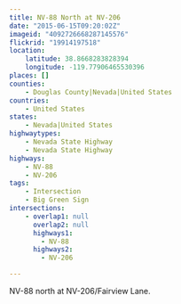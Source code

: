 ```yaml
---
title: NV-88 North at NV-206
date: "2015-06-15T09:20:02Z"
imageid: "4092726668287145576"
flickrid: "19914197518"
location:
    latitude: 38.8668283828394
    longitude: -119.77906465530396
places: []
counties:
    - Douglas County|Nevada|United States
countries:
    - United States
states:
    - Nevada|United States
highwaytypes:
    - Nevada State Highway
    - Nevada State Highway
highways:
    - NV-88
    - NV-206
tags:
    - Intersection
    - Big Green Sign
intersections:
    - overlap1: null
      overlap2: null
      highways1:
        - NV-88
      highways2:
        - NV-206

---
```

NV-88 north at NV-206/Fairview Lane.